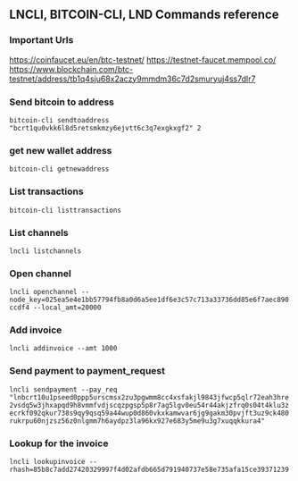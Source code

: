 ## LNCLI, BITCOIN-CLI, LND Commands reference

### Important Urls

https://coinfaucet.eu/en/btc-testnet/
https://testnet-faucet.mempool.co/
https://www.blockchain.com/btc-testnet/address/tb1q4sju68x2aczy9mmdm36c7d2smuryuj4ss7dlr7

### Send bitcoin to address

`bitcoin-cli sendtoaddress "bcrt1qu0vkk6l8d5retsmkmzy6ejvtt6c3q7exgkxgf2" 2`

### get new wallet address

`bitcoin-cli getnewaddress`

### List transactions

`bitcoin-cli listtransactions`

### List channels

`lncli listchannels`

### Open channel

`lncli openchannel --node_key=025ea5e4e1bb57794fb8a0d6a5ee1df6e3c57c713a33736dd85e6f7aec890ccdf4 --local_amt=20000`

### Add invoice

`lncli addinvoice --amt 1000`

### Send payment to payment_request

`lncli sendpayment --pay_req "lnbcrt10u1pseed0ppp5urscmsx2zu3pgwmm8cc4xsfakjl9843jfwcp5qlr72eah3hre2vsdq5w3jhxapqd9h8vmmfvdjscqzpgsp5p8r7ag5lgv0eu54r44akjzfrq0s04t4klu3zecrkf092qkur738s9qy9qsq59a44wup0d860vkxkamwvar6jg9gakm30pvjft3uz9ck480rukrpu60njzsz56z0nlgmm7h6aydpz3la96kx927e683y5me9u3g7xuqqkkura4"`

### Lookup for the invoice

`lncli lookupinvoice --rhash=85b8c7add27420329997f4d02afdb665d791940737e58e735afa15ce39371239`
